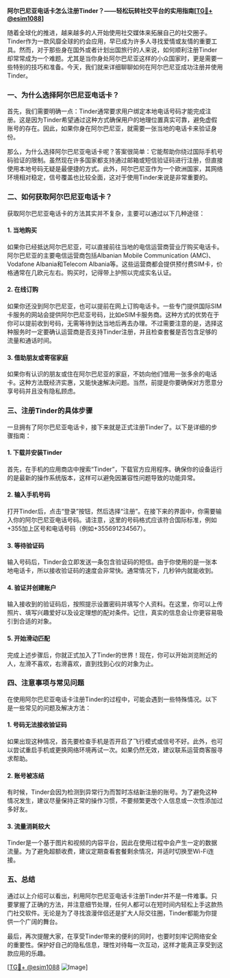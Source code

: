**阿尔巴尼亚电话卡怎么注册Tinder？——轻松玩转社交平台的实用指南[[TG💪+ @esim1088](https://t.me/s/esim1088)]**

随着全球化的推进，越来越多的人开始使用社交媒体来拓展自己的社交圈子。Tinder作为一款风靡全球的约会应用，早已成为许多人寻找爱情或友情的重要工具。然而，对于那些身在国外或者计划出国旅行的人来说，如何顺利注册Tinder却常常成为一个难题。尤其是当你身处阿尔巴尼亚这样的小众国家时，更是需要一些特别的技巧和准备。今天，我们就来详细聊聊如何在阿尔巴尼亚成功注册并使用Tinder。

### **一、为什么选择阿尔巴尼亚电话卡？**

首先，我们需要明确一点：Tinder通常要求用户绑定本地电话号码才能完成注册。这是因为Tinder希望通过这种方式确保用户的地理位置真实可靠，避免虚假账号的存在。因此，如果你身在阿尔巴尼亚，就需要一张当地的电话卡来验证身份。

那么，为什么选择阿尔巴尼亚电话卡呢？答案很简单：它能帮助你绕过国际手机号码验证的限制。虽然现在许多国家都支持通过邮箱或短信验证码进行注册，但直接使用本地号码无疑是最便捷的方式。此外，阿尔巴尼亚作为一个欧洲国家，其网络环境相对稳定，信号覆盖也比较全面，这对于使用Tinder来说是非常重要的。

### **二、如何获取阿尔巴尼亚电话卡？**

获取阿尔巴尼亚电话卡的方法其实并不复杂，主要可以通过以下几种途径：

#### **1. 当地购买**
如果你已经抵达阿尔巴尼亚，可以直接前往当地的电信运营商营业厅购买电话卡。阿尔巴尼亚的主要电信运营商包括Albanian Mobile Communication (AMC)、Vodafone Albania和Telecom Albania等。这些运营商都会提供预付费SIM卡，价格通常在几欧元左右。购买时，记得带上护照以完成实名认证。

#### **2. 在线订购**
如果你还没到阿尔巴尼亚，也可以提前在网上订购电话卡。一些专门提供国际SIM卡服务的网站会提供阿尔巴尼亚号码，比如eSIM卡服务商。这种方式的优势在于你可以提前收到号码，无需等待到达当地后再去办理。不过需要注意的是，选择这种服务时一定要确认运营商是否支持Tinder注册，并且检查套餐是否包含足够的流量和通话时间。

#### **3. 借助朋友或寄宿家庭**
如果你有认识的朋友或住在阿尔巴尼亚的家庭，不妨向他们借用一张多余的电话卡。这种方法既经济实惠，又能快速解决问题。当然，前提是你要确保对方愿意分享号码并且没有隐私顾虑。

### **三、注册Tinder的具体步骤**

一旦拥有了阿尔巴尼亚电话卡，接下来就是正式注册Tinder了。以下是详细的步骤指南：

#### **1. 下载并安装Tinder**
首先，在手机的应用商店中搜索“Tinder”，下载官方应用程序。确保你的设备运行的是最新的操作系统版本，这样可以避免因兼容性问题导致的功能异常。

#### **2. 输入手机号码**
打开Tinder后，点击“登录”按钮，然后选择“注册”。在接下来的界面中，你需要输入你的阿尔巴尼亚电话号码。请注意，这里的号码格式应该符合国际标准，例如+355加上区号和电话号码（例如+355691234567）。

#### **3. 等待验证码**
输入号码后，Tinder会立即发送一条包含验证码的短信。由于你使用的是一张本地电话卡，所以接收验证码的速度会非常快。通常情况下，几秒钟内就能收到。

#### **4. 验证并创建账户**
输入接收到的验证码后，按照提示设置密码并填写个人资料。在这里，你可以上传照片、填写兴趣爱好以及设定理想的配对条件。记住，真实的信息会让你更容易吸引到合适的对象。

#### **5. 开始滑动匹配**
完成上述步骤后，你就正式加入了Tinder的世界！现在，你可以开始浏览附近的人，左滑不喜欢，右滑喜欢，直到找到心仪的对象为止。

### **四、注意事项与常见问题**

在使用阿尔巴尼亚电话卡注册Tinder的过程中，可能会遇到一些特殊情况。以下是一些常见的问题及解决方法：

#### **1. 号码无法接收验证码**
如果出现这种情况，首先要检查手机是否开启了飞行模式或信号不好。此外，也可以尝试重启手机或更换网络环境再试一次。如果仍然无效，建议联系运营商客服寻求帮助。

#### **2. 账号被冻结**
有时候，Tinder会因为检测到异常行为而暂时冻结新注册的账号。为了避免这种情况发生，建议尽量保持正常的操作习惯，不要频繁更改个人信息或一次性添加过多好友。

#### **3. 流量消耗较大**
Tinder是一个基于图片和视频的内容平台，因此在使用过程中会产生一定的数据流量。为了避免超额收费，建议定期查看套餐剩余情况，并适时切换至Wi-Fi连接。

### **五、总结**

通过以上介绍可以看出，利用阿尔巴尼亚电话卡注册Tinder并不是一件难事。只要掌握了正确的方法，并注意细节处理，任何人都可以在短时间内轻松上手这款热门社交软件。无论是为了寻找浪漫伴侣还是扩大人际交往圈，Tinder都能为你提供一个广阔的舞台。

最后，再次提醒大家，在享受Tinder带来的便利的同时，也要时刻牢记网络安全的重要性。保护好自己的隐私信息，理性对待每一次互动，这样才能真正享受到这款应用的乐趣。

[[TG💪+ @esim1088](https://t.me/s/esim1088) ![Image](https://i.postimg.cc/4NQfJmqS/Snipaste-2025-05-13-00-14-12.png)]